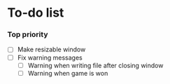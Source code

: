 # To-do list

### Top priority
- [ ] Make resizable window
- [ ] Fix warning messages
  - [ ] Warning when writing file after closing window
  - [ ] Warning when game is won
